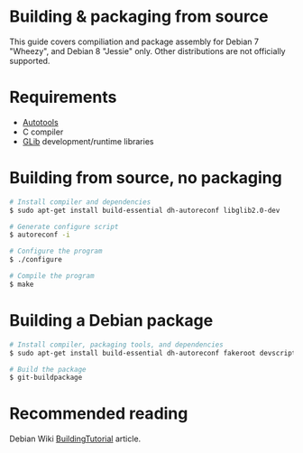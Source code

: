 # Building & packaging from source

This guide covers compiliation and package assembly for Debian 7 "Wheezy", and
Debian 8 "Jessie" only. Other distributions are not officially supported.

# Requirements

 - [Autotools][autotools]
 - C compiler
 - [GLib][glib] development/runtime libraries

# Building from source, no packaging

```bash
# Install compiler and dependencies
$ sudo apt-get install build-essential dh-autoreconf libglib2.0-dev

# Generate configure script
$ autoreconf -i

# Configure the program
$ ./configure

# Compile the program
$ make
```

# Building a Debian package

```bash
# Install compiler, packaging tools, and dependencies
$ sudo apt-get install build-essential dh-autoreconf fakeroot devscripts git-buildpackage libglib2.0-dev

# Build the package
$ git-buildpackage
```

# Recommended reading

Debian Wiki [BuildingTutorial][debwiki-building-tutorial] article.

[autotools]: https://en.wikipedia.org/wiki/GNU_Build_System
[debwiki-building-tutorial]: https://wiki.debian.org/BuildingTutorial
[glib]: https://en.wikipedia.org/wiki/GLib
